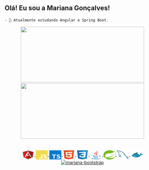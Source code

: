 ## Olá! Eu sou a Mariana Gonçalves!

```
- 🌱 Atualmente estudando Angular e Spring Boot.
```
<div align="center">
  <a href="https://github.com/marianabrgn">
  <img width="400em" height="180em" src="https://github-readme-stats.vercel.app/api?username=marianabrgn&show_icons=true&theme=radical">
  <img width="400em" height="180em" src="https://github-readme-stats.vercel.app/api/top-langs/?username=marianabrgn&layout=compact&theme=radical">
</div><br><br>

<div style="display: inline_block" align="center">
  <img align="center" alt="mariana-Angular" height="30" width="40" src="https://github.com/devicons/devicon/blob/master/icons/angularjs/angularjs-original.svg">
  <img align="center" alt="mariana-Js" height="30" width="40" src="https://raw.githubusercontent.com/devicons/devicon/master/icons/javascript/javascript-plain.svg">
  <img align="center" alt="mariana-Ts" height="30" width="40" src="https://raw.githubusercontent.com/devicons/devicon/master/icons/typescript/typescript-plain.svg">
  <img align="center" alt="mariana-HTML" height="30" width="40" src="https://raw.githubusercontent.com/devicons/devicon/master/icons/html5/html5-original.svg">
  <img align="center" alt="mariana-CSS" height="30" width="40" src="https://raw.githubusercontent.com/devicons/devicon/master/icons/css3/css3-original.svg">
  <img align="center" alt="mariana-Java" height="30" width="40" src="https://github.com/devicons/devicon/blob/master/icons/java/java-original.svg">
  <img align="center" alt="mariana-Spring" height="30" width="40" src="https://github.com/devicons/devicon/blob/master/icons/spring/spring-original.svg">
  <img align="center" alt="mariana-MySQL" height="30" width="40" src="https://github.com/devicons/devicon/blob/master/icons/mysql/mysql-original.svg">
  <img align="center" alt="mariana-docker" height="30" width="40" src="https://github.com/devicons/devicon/blob/master/icons/docker/docker-original.svg">
  <img align="center" alt="mariana-bootstrap" height="30" width="40" src="https://cdn.jsdelivr.net/gh/devicons/devicon/icons/bootstrap/bootstrap-original.svg">
  
</div>
